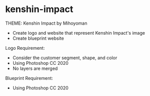 # kenshin-impact
THEME: Kenshin Impact by Mihoyoman

- Create logo and website that represent Kenshin Impact's image
- Create blueprint website


Logo Requirement:
- Consider the customer segment, shape, and color
- Using Photoshop CC 2020
- No layers are merged

Blueprint Requirement:
- Using Photoshop CC 2020
